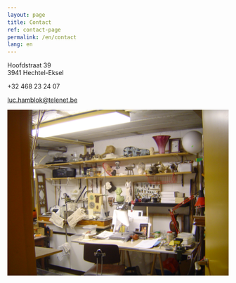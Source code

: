 ```yaml
---
layout: page
title: Contact
ref: contact-page
permalink: /en/contact
lang: en
---
```


Hoofdstraat 39  
3941 Hechtel-Eksel  

+32 468 23 24 07

[luc.hamblok@telenet.be](mailto:luc.hamblok@telenet.be)

<img src="/assets/DSC08551.jpg" width="550" alt="Luc Hamblok" title="Luc Hamblok" align="left"> 